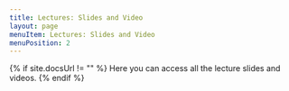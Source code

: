 ```yaml
---
title: Lectures: Slides and Video
layout: page
menuItem: Lectures: Slides and Video 
menuPosition: 2
---
```

{% if site.docsUrl != "" %}
Here you can access all the lecture slides and videos.
{% endif %}
